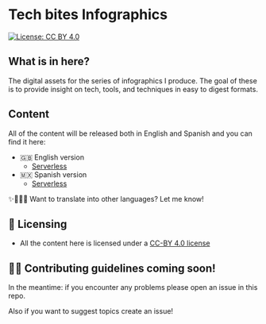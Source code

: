 # Tech bites Infographics

[![License: CC BY 4.0](https://img.shields.io/badge/License-CC%20BY%204.0-lightgrey.svg?colorA=2D2A56&colorB=7A76C2&style=flat.svg)](https://creativecommons.org/licenses/by/4.0/)

## What is in here?

The digital assets for the series of infographics I produce. The goal of these is to provide insight on tech, tools, and techniques in easy to digest formats.

## Content

All of the content will be released both in English and Spanish and you can find it here:

- 🇬🇧 English version
  - [Serverless](./EN/serverless)
- 🇲🇽 Spanish version
  - [Serverless](./ES/serverless)


✨🙋🏻‍♀️ Want to translate into other languages? Let me know! 

## 📃 Licensing

- All the content here is licensed under a [CC-BY 4.0 license](https://creativecommons.org/licenses/by/4.0/)

## 🙌🏼 Contributing guidelines coming soon!

In the meantime: if you encounter any problems please open an issue in this repo.

Also if you want to suggest topics create an issue!